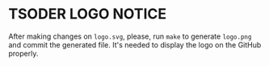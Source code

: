 # TSODER LOGO NOTICE

After making changes on `logo.svg`, please, run `make` to generate
`logo.png` and commit the generated file. It's needed to display the
logo on the GitHub properly.
